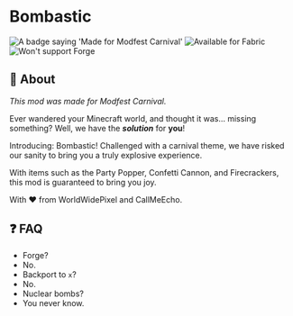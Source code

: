 # Bombastic

<img alt="A badge saying 'Made for Modfest Carnival'" src="https://badger-staging.worldwidepixel.ca/compact?gradientStart=0d3c2b&gradientEnd=003220&lineOne=Made%20for&lineTwo=ModFest%20Carnival&colourOne=FFFFFF&colourTwo=cbff61&iconUrl=https://raw.githubusercontent.com/ModFest/art/v2/icon/64w/carnival/transparent.png">

<img alt="Available for Fabric" src="https://raw.githubusercontent.com/intergrav/devins-badges/v3/assets/compact/supported/fabric_vector.svg">

<img alt="Won't support Forge" src="https://raw.githubusercontent.com/intergrav/devins-badges/v3/assets/compact/unsupported/forge_vector.svg">

<h3></h3>

## 📔 About

_This mod was made for Modfest Carnival._

Ever wandered your Minecraft world, and thought it was... missing something?
Well, we have the **_solution_** for **you**!

Introducing: Bombastic! Challenged with a carnival theme, we have risked our sanity to bring you a truly explosive experience.

With items such as the Party Popper, Confetti Cannon, and Firecrackers, this mod is guaranteed to bring you joy.

With ♥ from WorldWidePixel and CallMeEcho.

## ❓ FAQ

- Forge?
- No.
- Backport to `x`?
- No.
- Nuclear bombs?
- You never know.
